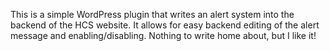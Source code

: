 This is a simple WordPress plugin that writes an alert system into the backend of the HCS website. It allows for easy backend editing of the alert message and enabling/disabling. Nothing to write home about, but I like it!
